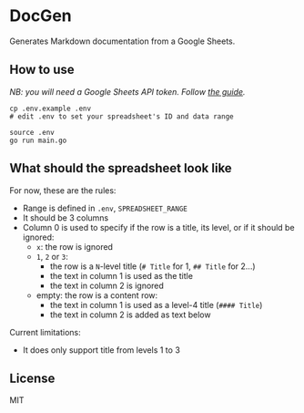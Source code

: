 # DocGen

Generates Markdown documentation from a Google Sheets.

## How to use

_NB: you will need a Google Sheets API token. Follow [the guide](https://developers.google.com/sheets/api/quickstart/go)._

```
cp .env.example .env
# edit .env to set your spreadsheet's ID and data range

source .env
go run main.go
```

## What should the spreadsheet look like

For now, these are the rules:

- Range is defined in `.env`, `SPREADSHEET_RANGE`
- It should be 3 columns
- Column 0 is used to specify if the row is a title, its level, or if it should be ignored:
  - `x`: the row is ignored
  - `1`, `2` or `3`: 
    - the row is a `N`-level title (`# Title` for 1, `## Title` for 2...)
    - the text in column 1 is used as the title
    - the text in column 2 is ignored
  - empty: the row is a content row:
    - the text in column 1 is used as a level-4 title (`#### Title`)
    - the text in column 2 is added as text below

Current limitations:

- It does only support title from levels 1 to 3

## License

MIT
